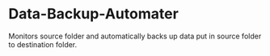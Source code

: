 # Data-Backup-Automater
Monitors source folder and automatically backs up data put in source folder to destination folder.
